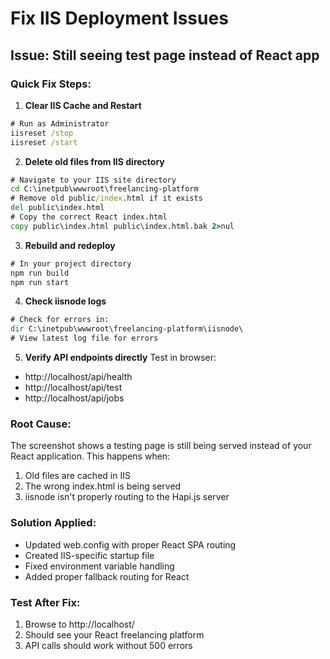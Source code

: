 # Fix IIS Deployment Issues

## Issue: Still seeing test page instead of React app

### Quick Fix Steps:

1. **Clear IIS Cache and Restart**
```cmd
# Run as Administrator
iisreset /stop
iisreset /start
```

2. **Delete old files from IIS directory**
```cmd
# Navigate to your IIS site directory
cd C:\inetpub\wwwroot\freelancing-platform
# Remove old public/index.html if it exists
del public\index.html
# Copy the correct React index.html
copy public\index.html public\index.html.bak 2>nul
```

3. **Rebuild and redeploy**
```cmd
# In your project directory
npm run build
npm run start
```

4. **Check iisnode logs**
```cmd
# Check for errors in:
dir C:\inetpub\wwwroot\freelancing-platform\iisnode\
# View latest log file for errors
```

5. **Verify API endpoints directly**
Test in browser:
- http://localhost/api/health
- http://localhost/api/test
- http://localhost/api/jobs

### Root Cause:
The screenshot shows a testing page is still being served instead of your React application. This happens when:
1. Old files are cached in IIS
2. The wrong index.html is being served
3. iisnode isn't properly routing to the Hapi.js server

### Solution Applied:
- Updated web.config with proper React SPA routing
- Created IIS-specific startup file
- Fixed environment variable handling
- Added proper fallback routing for React

### Test After Fix:
1. Browse to http://localhost/
2. Should see your React freelancing platform
3. API calls should work without 500 errors
